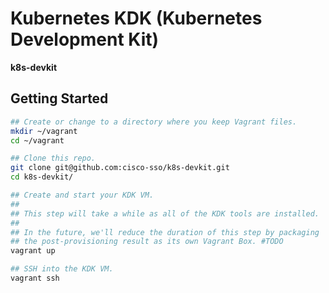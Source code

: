 # Kubernetes KDK (Kubernetes Development Kit)

**k8s-devkit**

## Getting Started

```bash
## Create or change to a directory where you keep Vagrant files.
mkdir ~/vagrant
cd ~/vagrant

## Clone this repo.
git clone git@github.com:cisco-sso/k8s-devkit.git
cd k8s-devkit/

## Create and start your KDK VM.
##
## This step will take a while as all of the KDK tools are installed.
##
## In the future, we'll reduce the duration of this step by packaging
## the post-provisioning result as its own Vagrant Box. #TODO
vagrant up

## SSH into the KDK VM.
vagrant ssh
```
